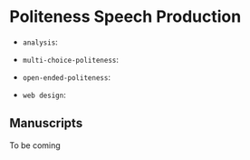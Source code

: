 # Politeness Speech Production

- `analysis`:

- `multi-choice-politeness`:

- `open-ended-politeness`:

- `web design`:




## Manuscripts 

To be coming


